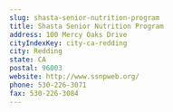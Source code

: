 ```yaml
---
slug: shasta-senior-nutrition-program
title: Shasta Senior Nutrition Program
address: 100 Mercy Oaks Drive
cityIndexKey: city-ca-redding
city: Redding
state: CA
postal: 96003
website: http://www.ssnpweb.org/
phone: 530-226-3071
fax: 530-226-3084
---
```

